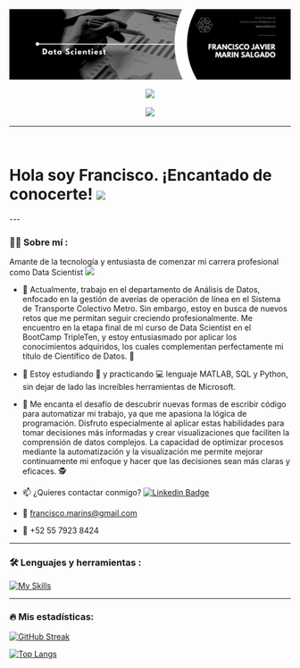 <div id="header" align="center">
  <img decoding="async" src="https://github.com/FranciscoMarin29/Francisco/blob/main/Profile.png" width="800"/>

[![](https://img.shields.io/badge/LinkedIn-0077B5?style=for-the-badge&logo=linkedin&logoColor=white)](https://www.linkedin.com/in/francisco-mar%C3%ADn-salgado/)

![](https://komarev.com/ghpvc/?username=FranciscoMarin29&color=blueviolet&style=flat-square)

</div>

---
 <div id="header" align="left">
   
<img decoding="async" src="https://visitor-badge-reloaded.herokuapp.com/badge?page_id=FranciscoMarin29.Francisco&color=00cf00" alt=""/>
<h1>
  Hola soy Francisco. ¡Encantado de conocerte!
  <img decoding="async" src="https://media.giphy.com/media/hvRJCLFzcasrR4ia7z/giphy.gif" width="30px"/>
</h1>
---
 <div id="header" align="left">

### :man_technologist: Sobre mí :

Amante de la tecnología y entusiasta de comenzar mi carrera profesional como Data Scientist <img decoding="async" src="https://media.giphy.com/media/WUlplcMpOCEmTGBtBW/giphy.gif" width="30">
* :telescope: Actualmente, trabajo en el departamento de Análisis de Datos, enfocado en la gestión de averías de operación de línea en el Sistema de Transporte Colectivo Metro. Sin embargo, estoy en busca de nuevos retos que me permitan seguir creciendo profesionalmente. Me encuentro en la etapa final de mi curso de Data Scientist en el BootCamp TripleTen, y estoy entusiasmado por aplicar los conocimientos adquiridos, los cuales complementan perfectamente mi título de Científico de Datos. :muscle:

* :seedling: Estoy estudiando :blue_book: y practicando :computer: lenguaje MATLAB, SQL y Python, sin dejar de lado las increíbles herramientas de Microsoft.

* :heartbeat: Me encanta el desafío de descubrir nuevas formas de escribir código para automatizar mi trabajo, ya que me apasiona la lógica de programación. Disfruto especialmente al aplicar estas habilidades para tomar decisiones más informadas y crear visualizaciones que faciliten la comprensión de datos complejos. La capacidad de optimizar procesos mediante la automatización y la visualización me permite mejorar continuamente mi enfoque y hacer que las decisiones sean más claras y eficaces. :detective:


* :mailbox: ¿Quieres contactar conmigo? [![Linkedin Badge](https://img.shields.io/badge/LinkedIn-0077B5?style=for-the-badge&logo=linkedin&logoColor=white)](https://www.linkedin.com/in/francisco-mar%C3%ADn-salgado/)

* :e-mail: francisco.marins@gmail.com

* :iphone: +52 55 7923 8424 

---

### :hammer_and_wrench: Lenguajes y herramientas :
<div id="header" align="left">
  
   [![My Skills](https://skillicons.dev/icons?i=py,github,html,azure,sklearn)](https://skillicons.dev)

</div>

---



### :fire: Mis estadísticas:
[![GitHub Streak](http://github-readme-streak-stats.herokuapp.com?user=FranciscoMarin29&theme=dark&background=000000)](https://git.io/streak-stats)


[![Top Langs](https://github-readme-stats.vercel.app/api/top-langs/?username=FranciscoMarin29&layout=compact&theme=vision-friendly-dark)](https://github.com/anuraghazra/github-readme-stats)
